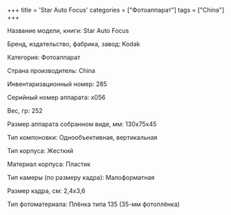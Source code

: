 +++
title = 'Star Auto Focus'
categories = ["Фотоаппарат"]
tags = ["China"]
+++

Название модели, книги: Star Auto Focus

Бренд, издательство, фабрика, завод: Kodak

Категория: Фотоаппарат

Страна производитель: China

Инвентаризационный номер: 285

Серийный номер аппарата: x056

Вес, гр: 252

Размер аппарата  собранном виде, мм: 130x75x45

Тип компоновки: Однообъективная, вертикальная

Тип корпуса: Жесткий

Материал корпуса: Пластик

Тип камеры (по размеру кадра): Малоформатная

Размер кадра, см: 2,4x3,6

Тип фотоматериала: Плёнка типа 135 (35-мм фотоплёнка)

